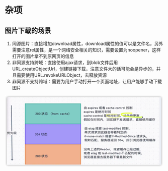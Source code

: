 # 杂项

## 图片下载的场景

1. 同源图片：直接增加download属性，download属性的值可以是文件名，另外需要注意rel属性，是一个网络安全相关的知识，需要设置为noopener，这样打开的图片拿不到原网页的信息
2. 非同源支持跨域：直接使用ajax请求，到blob文件后用URL.createObjectUrl，创建链接下载，注意文件大的话可能会是异步的，并且需要使用URL.revokeURLObject，去释放资源
3. 非同源不支持跨域：需要为用户手动打开一个页面地址，让用户能够手动下载图片

![alt text](image.png)
